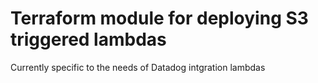 # Terraform module for deploying S3 triggered lambdas

Currently specific to the needs of Datadog intgration lambdas
